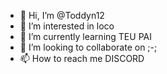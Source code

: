 - 👋 Hi, I’m @Toddyn12
- 👀 I’m interested in loco 
- 🌱 I’m currently learning TEU PAI
- 💞️ I’m looking to collaborate on ;-;
- 📫 How to reach me DISCORD

<!---
Toddyn12/Toddyn12 is a ✨ special ✨ repository because its `README.md` (this file) appears on your GitHub profile.
You can click the Preview link to take a look at your changes.
--->
